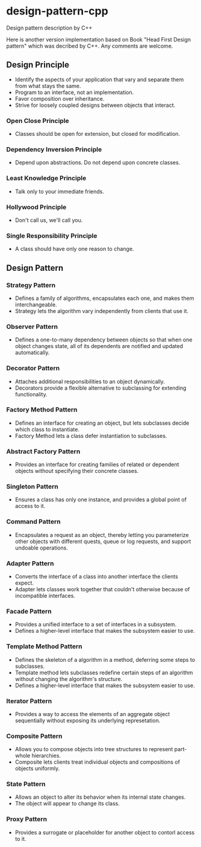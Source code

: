 # design-pattern-cpp
Design pattern description by C++

Here is another version implementation based on Book "Head First Design pattern" which was decribed by C++.
Any comments are welcome.

## Design Principle
 - Identify the aspects of your application that vary and separate them from what stays the same.
 - Program to an interface, not an implementation.
 - Favor composition over inheritance.
 - Strive for loosely coupled designs between objects that interact.

### Open Close Principle
  - Classes should be open for extension, but closed for modification.
### Dependency Inversion Principle
  - Depend upon abstractions. Do not depend upon concrete classes.
### Least Knowledge Principle
  - Talk only to your immediate friends.
### Hollywood Principle
  - Don't call us, we'll call you.
### Single Responsibility Principle
  - A class should have only one reason to change.



## Design Pattern

### Strategy Pattern
  - Defines a family of algorithms, encapsulates each one, and makes them interchangeable.
  - Strategy lets the algorithm vary independently from clients that use it.

### Observer Pattern
  - Defines a one-to-many dependency between objects so that when one object changes state,
    all of its dependents are notified and updated automatically.

### Decorator Pattern
  - Attaches additional responsibilities to an object dynamically.
  - Decorators provide a flexible alternative to subclassing for extending functionality.

### Factory Method Pattern
  - Defines an interface for creating an object, but lets subclasses decide which class to instantiate.
  - Factory Method lets a class defer instantiation to subclasses.

### Abstract Factory Pattern
  - Provides an interface for creating families of related or dependent objects without specifying their concrete classes.

### Singleton Pattern
  - Ensures a class has only one instance, and provides a global point of access to it.

### Command Pattern
  - Encapsulates a request as an object, thereby letting you parameterize other objects with different quests,
    queue or log requests, and support undoable operations.

### Adapter Pattern
  - Converts the interface of a class into another interface the clients expect.
  - Adapter lets classes work together that couldn't otherwise because of incompatible interfaces.

### Facade Pattern
  - Provides a unified interface to a set of interfaces in a subsystem.
  - Defines a higher-level interface that makes the subsystem easier to use.

### Template Method Pattern
  - Defines the skeleton of a algorithm in a method, deferring some steps to subclasses.
  - Template method lets subclasses redefine certain steps of an algorithm without changing the algorithm's structure.
  - Defines a higher-level interface that makes the subsystem easier to use.

### Iterator Pattern
  - Provides a way to access the elements of an aggregate object sequentially without exposing its underlying represetation.

### Composite Pattern
  - Allows you to compose objects into tree structures to represent part-whole hierarchies.
  - Composite lets clients treat individual objects and compositions of objects uniformly.

### State Pattern
  - Allows an object to alter its behavior when its internal state changes.
  - The object will appear to change its class.

### Proxy Pattern
  - Provides a surrogate or placeholder for another object to contorl access to it.
